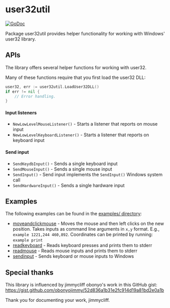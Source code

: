 # user32util

[![GoDoc][godoc-badge]][godoc]

[godoc-badge]: https://pkg.go.dev/badge/github.com/stephen-fox/user32util
[godoc]: https://pkg.go.dev/github.com/stephen-fox/user32util

Package user32util provides helper functionality for working with Windows'
user32 library.

## APIs
The library offers several helper functions for working with user32.

Many of these functions require that you first load the user32 DLL:
```go
user32, err := user32util.LoadUser32DLL()
if err != nil {
	// Error handling.
}
```

#### Input listeners

- `NewLowLevelMouseListener()` - Starts a listener that reports on mouse input
- `NewLowLevelKeyboardListener()` - Starts a listener that reports on
keyboard input

#### Send input

- `SendKeydbInput()` - Sends a single keyboard input
- `SendMouseInput()` - Sends a single mouse input
- `SendInput()` - Send input implements the `SendInput()` Windows system call
- `SendHardwareInput()` - Sends a single hardware input

## Examples
The following examples can be found in the [examples/ directory](examples/):

- [moveandclickmouse](examples/moveandclickmouse/main.go) - Moves the mouse
and then left clicks on the new position. Takes inputs as command line
arguments in `x,y` format. E.g., `example 1221,244 460,892`. Coordinates
can be printed by running: `example print`
- [readkeyboard](examples/readkeyboard/main.go) - Reads keyboard presses and
prints them to stderr
- [readmouse](examples/readmouse/main.go) - Reads mouse inputs and prints them
to stderr
- [sendinput](examples/sendinput/main.go) - Sends keyboard or mouse inputs
to Windows

## Special thanks
This library is influenced by jimmycliff obonyo's work in this GitHub gist:
https://gist.github.com/obonyojimmy/52d836a1b31e2fc914d19a81bd2e0a1b

Thank you for documenting your work, jimmycliff.

